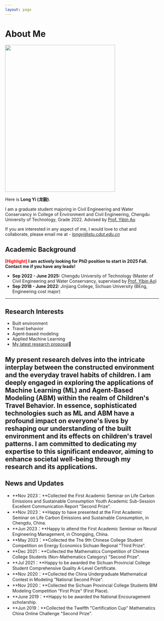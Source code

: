 ```yaml
---
layout: page
---
```


# About Me

<img src="https://longyistar.github.io/longyi.jpg" class="floatpic" width="360" height="480">

Here is **Long Yi (龙毅)**.

I am a graduate student majoring in Civil Engineering and Water Conservancy in College of Environment and Civil Engineering, Chengdu University of Technology, Grade 2022. Advised by [Prof. Yibin Ao](https://hgycg.cdut.edu.cn/teacher/10201402305)

If you are interested in any aspect of me, I would love to chat and collaborate, please email me at - *longyi@stu.cdut.edu.cn*

## Academic Background

**<font color='red'>[Highlight]</font> I am actively looking for PhD position to start in 2025 Fall. Contact me if you have any leads!**

- **Sep 2022 - June 2025:** Chengdu University of Technology (Master of Civil Engineering and Water Conservancy, supervised by [Prof. Yibin Ao](https://hgycg.cdut.edu.cn/teacher/10201402305))
- **Sep 2018 - June 2022:** Jinjiang College, Sichuan University (BEng, Engineering cost major)


---

## Research Interests

- Built environment
- Travel behavior
- Agent-based modeling
- Applied Machine Learning
- [My latest research proposal](https://caihanlin.com/file/.pdf)🔗

My present research delves into the intricate interplay between the constructed environment and the everyday travel habits of children.  I am deeply engaged in exploring the applications of **Machine Learning (ML)** and **Agent-Based Modeling (ABM)** within the realm of **Children's Travel Behavior**.  In essence, sophisticated technologies such as ML and ABM have a profound impact on everyone's lives by reshaping our understanding of the built environment and its effects on children's travel patterns. I am committed to dedicating my expertise to this significant endeavor, aiming to enhance societal well-being through my research and its applications.
---

## News and Updates

- **Nov 2023：**Collected the First Academic Seminar on Life Carbon Emissions and Sustainable Consumption Youth Academic Sub-Session Excellent Communication Report "Second Prize".
- **Nov 2023：**Happy to have presented at the First Academic Seminar on Life Carbon Emissions and Sustainable Consumption, in Chengdu, China.
- **Jun 2023：**Happy to attend the First Academic Seminar on Neural Engineering Management, in Chongqing, China.
- **May 2023：**Collected the The 9th Chinese College Student Competition on Energy Economics Sichuan Regional "Third Prize".
- **Dec 2021：**Collected the Mathematics Competition of Chinese College Students (Non-Mathematics Category) "Second Prize".
- **Jul 2021：**Happy to be awarded the Sichuan Provincial College Student Comprehensive Quality A-Level Certificate.
- **Nov 2020：**Collected the China Undergraduate Mathematical Contest in Modeling "National Second Prize".
- **Nov 2020：**Collected the Sichuan Provincial College Students BIM Modeling Competition "First Prize" (First Place).
- **June 2019：**Happy to be awarded the National Encouragement scholarship.
- **Jun 2019：**Collected the Twelfth "Certification Cup" Mathematics China Online Challenge "Second Prize".


